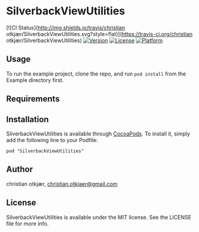# SilverbackViewUtilities

[![CI Status](http://img.shields.io/travis/christian otkjær/SilverbackViewUtilities.svg?style=flat)](https://travis-ci.org/christian otkjær/SilverbackViewUtilities)
[![Version](https://img.shields.io/cocoapods/v/SilverbackViewUtilities.svg?style=flat)](http://cocoadocs.org/docsets/SilverbackViewUtilities)
[![License](https://img.shields.io/cocoapods/l/SilverbackViewUtilities.svg?style=flat)](http://cocoadocs.org/docsets/SilverbackViewUtilities)
[![Platform](https://img.shields.io/cocoapods/p/SilverbackViewUtilities.svg?style=flat)](http://cocoadocs.org/docsets/SilverbackViewUtilities)

## Usage

To run the example project, clone the repo, and run `pod install` from the Example directory first.

## Requirements

## Installation

SilverbackViewUtilities is available through [CocoaPods](http://cocoapods.org). To install
it, simply add the following line to your Podfile:

    pod "SilverbackViewUtilities"

## Author

christian otkjær, christian.otkjaer@gmail.com

## License

SilverbackViewUtilities is available under the MIT license. See the LICENSE file for more info.


